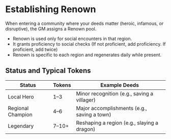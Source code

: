 # Establishing Renown

When entering a community where your deeds matter (heroic, infamous, or disruptive), the GM assigns a Renown pool.

- Renown is used only for social encounters in that region.
- It grants proficiency to social checks (If not proficient, add proficiency. If proficient, add twice)
- Renown is specific to each region and regenerates daily while present.

## Status and Typical Tokens

| Status          | Tokens | Example Deeds                           |
|-----------------|--------|-----------------------------------------|
| Local Hero      | 1–3    | Minor recognition (e.g., saving a villager) |
| Regional Champion| 4–6   | Major accomplishments (e.g., saving a town) |
| Legendary       | 7–10+  | Reshaping a region (e.g., slaying a dragon) |
